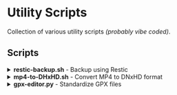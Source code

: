 # Utility Scripts

Collection of various utility scripts _(probably vibe coded)_.

## Scripts

<details>
<summary><strong>restic-backup.sh</strong> - Backup using Restic</summary>

Automated backup script using Restic with validation and cleanup functionality.

```bash
sudo ./restic-backup.sh <BACKUP_DIR> <RESTIC_REPO>
```

**Requirements:** `restic`

</details>

<details>
<summary><strong>mp4-to-DHxHD.sh</strong> - Convert MP4 to DNxHD format</summary>

Converts MP4 files to DaVinci Resolve-compatible DNxHD format (MP4 files import as audio-only in DaVinci).

```bash
./mp4-to-DHxHD.sh <directory>
```

**Requirements:** `ffmpeg`

</details>

<details>
<summary><strong>gpx-editor.py</strong> - Standardize GPX files</summary>

Standardizes GPX files exported from various GPS recorders by removing unnecessary metadata.
Enforces consistent file naming to match internal track names.

```bash
python gpx-editor.py [OPTIONS] [DIRECTORY]

# Options:
-r    # recursive search
-v    # verbose output
-f    # fix files
-c    # count points
```

**Requirements:** `gpxpy`

</details>
